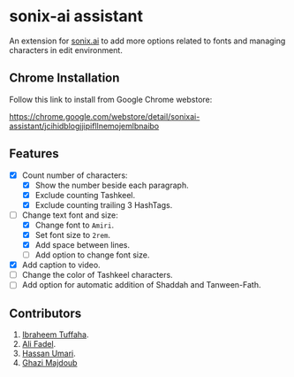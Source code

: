 # sonix-ai assistant
An extension for [sonix.ai](https://sonix.ai) to add more options related to fonts and managing characters in edit environment.

## Chrome Installation
Follow this link to install from Google Chrome webstore:

https://chrome.google.com/webstore/detail/sonixai-assistant/jcihidblogjjipifllnemojemlbnaibo

## Features
- [x] Count number of characters:
  - [x] Show the number beside each paragraph.
  - [x] Exclude counting Tashkeel.
  - [x] Exclude counting trailing 3 HashTags.
- [ ] Change text font and size:
  - [x] Change font to `Amiri`.
  - [x] Set font size to `2rem`.
  - [x] Add space between lines.
  - [ ] Add option to change font size.
- [x] Add caption to video.
- [ ] Change the color of Tashkeel characters.
- [ ] Add option for automatic addition of Shaddah and Tanween-Fath.

## Contributors
1. [Ibraheem Tuffaha](https://github.com/IbraheemTuffaha).
2. [Ali Fadel](https://github.com/AliOsm).
3. [Hassan Umari](https://github.com/hasauino).
3. [Ghazi Majdoub](https://github.com/Dev-Now)
